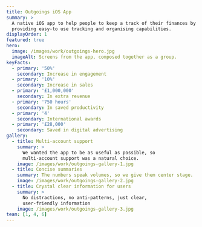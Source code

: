 ```yaml
---
title: Outgoings iOS App
summary: >
  A native iOS app to help people to keep a track of their finances by 
  providing easy-to use tracking and organising capabilities.
displayOrder: 1
featured: true
hero:
  image: /images/work/outgoings-hero.jpg
  imageAlt: Screens from the app, composed together as a group.
keyFacts:
  - primary: '50%'
    secondary: Increase in engagement
  - primary: '10%'
    secondary: Increase in sales
  - primary: '£1,000,000'
    secondary: In extra revenue
  - primary: '750 hours'
    secondary: In saved productivity
  - primary: '4'
    secondary: International awards
  - primary: '£28,000'
    secondary: Saved in digital advertising
gallery:
  - title: Multi-account support
    summary: >
      We wanted the app to be as useful as possible, so
      multi-account support was a natural choice.
    image: /images/work/outgoings-gallery-1.jpg
  - title: Concise summaries
    summary: The numbers speak volumes, so we give them center stage.
    image: /images/work/outgoings-gallery-2.jpg
  - title: Crystal clear information for users
    summary: >
      No distractions, no anti-patterns, just clear,
      user-friendly information
    image: /images/work/outgoings-gallery-3.jpg
team: [1, 4, 6]
---
```

